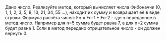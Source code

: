 Дано число. Реализуйте метод, который вычисляет числа Фибоначчи (0, 1, 1, 2, 3, 5, 8, 13, 21, 34, 55 ...), находит их сумму и возвращает её в виде строки. Формула расчёта чисел: Fn = Fn-1 + Fn-2 - где n переданное в метод число. Например для n=5 сумма будет равна 7, а для n=2 сумма будет равна 1. Если в метод передано отрицательное число - он должен вернуть 0.